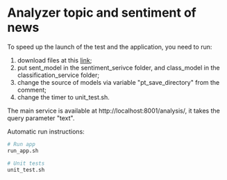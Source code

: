 # Analyzer topic and sentiment of news

To speed up the launch of the test and the application, you need to run:
1) download files at this [link](https://drive.google.com/drive/folders/1O0irJUvQdBF6jBSKk7qMbEFe_I3qdVTF?usp=drive_link);
2) put sent_model in the sentiment_serivce folder, and class_model in the classification_service folder;
3) change the source of models via variable "pt_save_directory" from the comment;
4) change the timer to unit_test.sh.

The main service is available at http://localhost:8001/analysis/, it takes the query parameter "text".

Automatic run instructions:
```bash
# Run app
run_app.sh

# Unit tests
unit_test.sh
```
